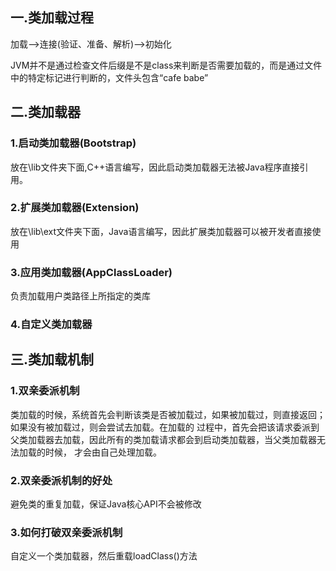 
## 一.类加载过程
加载-->连接(验证、准备、解析)-->初始化
   
JVM并不是通过检查文件后缀是不是class来判断是否需要加载的，而是通过文件中的特定标记进行判断的，文件头包含“cafe babe”

## 二.类加载器
### 1.启动类加载器(Bootstrap)
放在\lib文件夹下面,C++语言编写，因此启动类加载器无法被Java程序直接引用。

### 2.扩展类加载器(Extension)
放在\lib\ext文件夹下面，Java语言编写，因此扩展类加载器可以被开发者直接使用

### 3.应用类加载器(AppClassLoader)
负责加载用户类路径上所指定的类库

### 4.自定义类加载器

## 三.类加载机制
### 1.双亲委派机制
类加载的时候，系统首先会判断该类是否被加载过，如果被加载过，则直接返回；如果没有被加载过，则会尝试去加载。在加载的
过程中，首先会把该请求委派到父类加载器去加载，因此所有的类加载请求都会到启动类加载器，当父类加载器无法加载的时候，
才会由自己处理加载。
   
### 2.双亲委派机制的好处
避免类的重复加载，保证Java核心API不会被修改

### 3.如何打破双亲委派机制
自定义一个类加载器，然后重载loadClass()方法